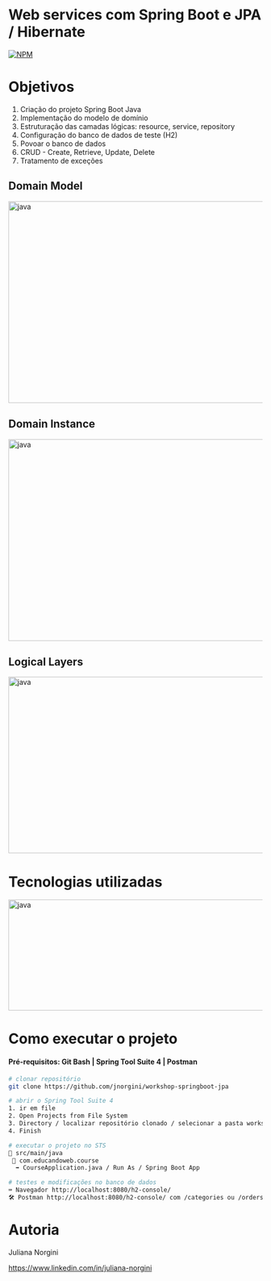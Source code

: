 # Web services com Spring Boot e JPA / Hibernate 
[![NPM](https://img.shields.io/npm/l/react)](https://github.com/jnorgini/workshop-springboot-jpa/blob/main/licence) 

# Objetivos
1. Criação do projeto Spring Boot Java
2. Implementação do modelo de domínio
3. Estruturação das camadas lógicas: resource, service, repository
4. Configuração do banco de dados de teste (H2)
5. Povoar o banco de dados
6. CRUD - Create, Retrieve, Update, Delete
7. Tratamento de exceções 

## Domain Model
<img src="https://user-images.githubusercontent.com/114461353/213862744-fbe74065-90af-4f16-a0c0-a8228116b6f7.png" alt="java" width="835" height="400"/> </a> 


## Domain Instance 
<img src="https://user-images.githubusercontent.com/114461353/213862751-3d8e7111-20eb-47c5-b88c-a387020cc168.png" alt="java" width="835" height="400"/> </a> 


## Logical Layers 
<img src="https://user-images.githubusercontent.com/114461353/213861344-e8765c95-9004-443e-b3b3-f83da23c126a.png" alt="java" width="600" height="350"/> </a> 


# Tecnologias utilizadas

<img src="https://user-images.githubusercontent.com/114461353/213862777-ecf1f682-fd00-4f59-ac5b-e270894c13d0.png" alt="java" width="600" height="220"/> </a> 


# Como executar o projeto

#### Pré-requisitos: Git Bash | Spring Tool Suite 4 | Postman


```bash
# clonar repositório
git clone https://github.com/jnorgini/workshop-springboot-jpa

# abrir o Spring Tool Suite 4
1. ir em file
2. Open Projects from File System
3. Directory / localizar repositório clonado / selecionar a pasta workshop-springboot-jpa
4. Finish

# executar o projeto no STS
📁 src/main/java
 📂 com.educandoweb.course
  ➡️ CourseApplication.java / Run As / Spring Boot App

# testes e modificações no banco de dados
⌨️ Navegador http://localhost:8080/h2-console/
🛠️ Postman http://localhost:8080/h2-console/ com /categories ou /orders/1 orders/2 orders/3 ou /products ou /users etc.
```

# Autoria

Juliana Norgini

https://www.linkedin.com/in/juliana-norgini
